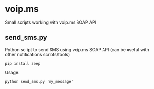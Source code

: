 # voip.ms
Small scripts working with voip.ms SOAP API

## send_sms.py
Python script to send SMS using voip.ms SOAP API (can be useful with other notifications scripts/tools)

```
pip install zeep
```
Usage:
```
python send_sms.py 'my_message'
```

